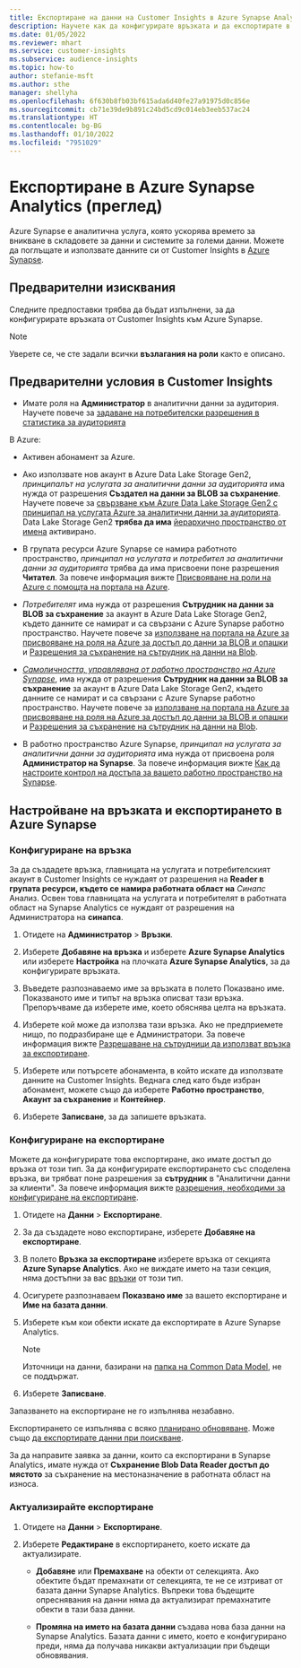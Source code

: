```yaml
---
title: Експортиране на данни на Customer Insights в Azure Synapse Analytics
description: Научете как да конфигурирате връзката и да експортирате в Azure Synapse Analytics.
ms.date: 01/05/2022
ms.reviewer: mhart
ms.service: customer-insights
ms.subservice: audience-insights
ms.topic: how-to
author: stefanie-msft
ms.author: sthe
manager: shellyha
ms.openlocfilehash: 6f630b8fb03bf615ada6d40fe27a91975d0c856e
ms.sourcegitcommit: cb71e39de9b891c24bd5cd9c014eb3eeb537ac24
ms.translationtype: HT
ms.contentlocale: bg-BG
ms.lasthandoff: 01/10/2022
ms.locfileid: "7951029"
---
```

# <a name="export-data-to-azure-synapse-analytics-preview"></a>Експортиране в Azure Synapse Analytics (преглед)

Azure Synapse е аналитична услуга, която ускорява времето за вникване в складовете за данни и системите за големи данни. Можете да поглъщате и използвате данните си от Customer Insights в [Azure Synapse](/azure/synapse-analytics/overview-what-is).

## <a name="prerequisites"></a>Предварителни изисквания

Следните предпоставки трябва да бъдат изпълнени, за да конфигурирате връзката от Customer Insights към Azure Synapse.

> [!NOTE]
> Уверете се, че сте задали всички **възлагания на роли** както е описано.  

## <a name="prerequisites-in-customer-insights"></a>Предварителни условия в Customer Insights

* Имате роля на **Администратор** в аналитични данни за аудитория. Научете повече за [задаване на потребителски разрешения в статистика за аудиторията](permissions.md#assign-roles-and-permissions)

В Azure: 

- Активен абонамент за Azure.

- Ако използвате нов акаунт в Azure Data Lake Storage Gen2, *принципалът на услугата за аналитични данни за аудиторията* има нужда от разрешения **Създател на данни за BLOB за съхранение**. Научете повече за [свързване към Azure Data Lake Storage Gen2 с принципал на услугата Azure за аналитични данни за аудиторията](connect-service-principal.md). Data Lake Storage Gen2 **трябва да има** [ йерархично пространство от имена](/azure/storage/blobs/data-lake-storage-namespace) активирано.

- В групата ресурси Azure Synapse се намира работното пространство, *принципал на услугата* и *потребител за аналитични данни за аудиторията* трябва да има присвоени поне разрешения **Читател**. За повече информация вижте [Присвояване на роли на Azure с помощта на портала на Azure](/azure/role-based-access-control/role-assignments-portal).

- *Потребителят* има нужда от разрешения **Сътрудник на данни за BLOB за съхранение** за акаунт в Azure Data Lake Storage Gen2, където данните се намират и са свързани с Azure Synapse работно пространство. Научете повече за [използване на портала на Azure за присвояване на роля на Azure за достъп до данни за BLOB и опашки](/azure/storage/common/storage-auth-aad-rbac-portal) и [Разрешения за съхранение на сътрудник на данни на Blob](/azure/role-based-access-control/built-in-roles#storage-blob-data-contributor).

- *[Самоличността, управлявана от работно пространство на Azure Synapse](/azure/synapse-analytics/security/synapse-workspace-managed-identity)*, има нужда от разрешения **Сътрудник на данни за BLOB за съхранение** за акаунт в Azure Data Lake Storage Gen2, където данните се намират и са свързани с Azure Synapse работно пространство. Научете повече за [използване на портала на Azure за присвояване на роля на Azure за достъп до данни за BLOB и опашки](/azure/storage/common/storage-auth-aad-rbac-portal) и [Разрешения за съхранение на сътрудник на данни на Blob](/azure/role-based-access-control/built-in-roles#storage-blob-data-contributor).

- В работно пространство Azure Synapse, *принципал на услугата за аналитични данни за аудиторията* има нужда от присвоена роля **Администратор на Synapse**. За повече информация вижте [Как да настроите контрол на достъпа за вашето работно пространство на Synapse](/azure/synapse-analytics/security/how-to-set-up-access-control).

## <a name="set-up-the-connection-and-export-to-azure-synapse"></a>Настройване на връзката и експортирането в Azure Synapse

### <a name="configure-a-connection"></a>Конфигуриране на връзка

За да създадете връзка, главницата на услугата и потребителският акаунт в Customer Insights се нуждаят от разрешения на **Reader в групата ресурси, където се намира работната област на** *Синапс* Анализ. Освен това главницата на услугата и потребителят в работната област на Synapse Analytics се нуждаят от разрешения на Администратора на **синапса**. 

1. Отидете на **Администратор** > **Връзки**.

1. Изберете **Добавяне на връзка** и изберете **Azure Synapse Analytics** или изберете **Настройка** на плочката **Azure Synapse Analytics**, за да конфигурирате връзката.

1. Въведете разпознаваемо име за връзката в полето Показвано име. Показваното име и типът на връзка описват тази връзка. Препоръчваме да изберете име, което обяснява целта на връзката.

1. Изберете кой може да използва тази връзка. Ако не предприемете нищо, по подразбиране ще е Администратори. За повече информация вижте [Разрешаване на сътрудници да използват връзка за експортиране](connections.md#allow-contributors-to-use-a-connection-for-exports).

1. Изберете или потърсете абонамента, в който искате да използвате данните на Customer Insights. Веднага след като бъде избран абонамент, можете също да изберете **Работно пространство**, **Акаунт за съхранение** и **Контейнер**.

1. Изберете **Записване**, за да запишете връзката.

### <a name="configure-an-export"></a>Конфигуриране на експортиране

Можете да конфигурирате това експортиране, ако имате достъп до връзка от този тип. За да конфигурирате експортирането със споделена връзка, ви трябват поне разрешения за **сътрудник** в "Аналитични данни за клиенти". За повече информация вижте [разрешения, необходими за конфигуриране на експортиране](export-destinations.md#set-up-a-new-export).

1. Отидете на **Данни** > **Експортиране**.

1. За да създадете ново експортиране, изберете **Добавяне на експортиране**.

1. В полето **Връзка за експортиране** изберете връзка от секцията **Azure Synapse Analytics**. Ако не виждате името на тази секция, няма достъпни за вас [връзки](connections.md) от този тип.

1. Осигурете разпознаваем **Показвано име** за вашето експортиране и **Име на базата данни**.

1. Изберете към кои обекти искате да експортирате в Azure Synapse Analytics.
   > [!NOTE]
   > Източници на данни, базирани на [папка на Common Data Model](connect-common-data-model.md), не се поддържат.

2. Изберете **Записване**.

Запазването на експортиране не го изпълнява незабавно.

Експортирането се изпълнява с всяко [планирано обновяване](system.md#schedule-tab). Може също [да експортирате данни при поискване](export-destinations.md#run-exports-on-demand).

За да направите заявка за данни, които са експортирани в Synapse Analytics, имате нужда от **Съхранение Blob Data Reader достъп до мястото** за съхранение на местоназначение в работната област на износа. 

### <a name="update-an-export"></a>Актуализирайте експортиране

1. Отидете на **Данни** > **Експортиране**.

1. Изберете **Редактиране** в експортирането, което искате да актуализирате.

   - **Добавяне** или **Премахване** на обекти от селекцията. Ако обектите бъдат премахнати от селекцията, те не се изтриват от базата данни Synapse Analytics. Въпреки това бъдещите опреснявания на данни няма да актуализират премахнатите обекти в тази база данни.

   - **Промяна на името на базата данни** създава нова база данни на Synapse Analytics. Базата данни с името, което е конфигурирано преди, няма да получава никакви актуализации при бъдещи обновявания.
